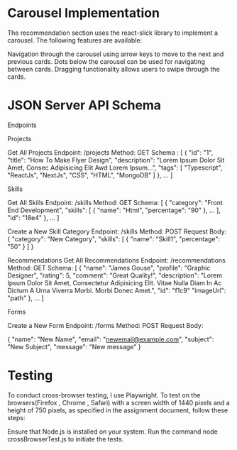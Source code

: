 # Carousel Implementation
The recommendation section uses the react-slick library to implement a carousel. The following features are available:

Navigation through the carousel using arrow keys to move to the next and previous cards.
Dots below the carousel can be used for navigating between cards.
Dragging functionality allows users to swipe through the cards.

# JSON Server API Schema 

Endpoints

Projects

Get All Projects
Endpoint: /projects
Method: GET
Schema :
[
  {
    "id": "1",
    "title": "How To Make Flyer Design",
    "description": "Lorem Ipsum Dolor Sit Amet, Consec Adipisicing Elit Awd Lorem Ipsum...",
    "tags": [
      "Typescript",
      "ReactJs",
      "NextJs",
      "CSS",
      "HTML",
      "MongoDB"
    ]
  },
  ...
]


Skills

Get All Skills
Endpoint: /skills
Method: GET
Schema:
[
  {
    "category": "Front End Development",
    "skills": [
      {
        "name": "Html",
        "percentage": "90"
      },
      ...
    ],
    "id": "18e4"
  },
  ...
]

Create a New Skill Category
Endpoint: /skills
Method: POST
Request Body:       
{
  "category": "New Category",
  "skills": [
    {
      "name": "Skill1",
      "percentage": "50"
    }
  ]
}


Recommendations
Get All Recommendations
Endpoint: /recommendations
Method: GET
Schema:
[
  {
    "name": "James Gouse",
    "profile": "Graphic Designer",
    "rating": 5,
    "comment": "Great Quality!",
    "description": "Lorem Ipsum Dolor Sit Amet, Consectetur Adipisicing Elit. Vitae Nulla Diam In Ac Dictum A Urna Viverra Morbi. Morbi Donec Amet.",
    "id": "f1c9"
    "imageUrl": "path"
  },
  ...
]


Forms

Create a New Form
Endpoint: /forms
Method: POST
Request Body:

{
  "name": "New Name",
  "email": "newemail@example.com",
  "subject": "New Subject",
  "message": "New message"
}

# Testing
To conduct cross-browser testing, I use Playwright. To test on the browsers(Firefox , Chrome , Safari)  with a screen width of 1440 pixels and a height of 750 pixels, as specified in the assignment document, follow these steps:

Ensure that Node.js is installed on your system.
Run the command node crossBrowserTest.js to initiate the tests.
